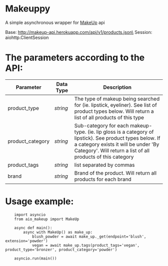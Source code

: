 # Makeuppy

A simple asynchronous wrapper for [MakeUp](http://makeup-api.herokuapp.com/) api

Base: http://makeup-api.herokuapp.com/api/v1/products.json\
Session: aiohttp.ClientSession

# The parameters according to the API:
Parameter | Data Type | Description
--- | --- | ---
product_type | _string_ | The type of makeup being searched for (ie. lipstick, eyeliner). See list of product types below. Will return a list of all products of this type
product_category | _string_ | Sub-category for each makeup-type. (ie. lip gloss is a category of lipstick). See product types below. If a category exists it will be under 'By Category'. Will return a list of all products of this category
product_tags | _string_ | list separated by commas
brand | _string_ | Brand of the product. Will return all products for each brand


# Usage example:
        import asyncio
        from aio_makeup import MakeUp

        async def main():
            async with MakeUp() as make_up:
                blush_powder = await make_up._get(endpoint='blush', extension='powder')
                vegan = await make_up.tags(product_tags='vegan', product_type='bronzer', product_category='powder')
                
        asyncio.run(main())
